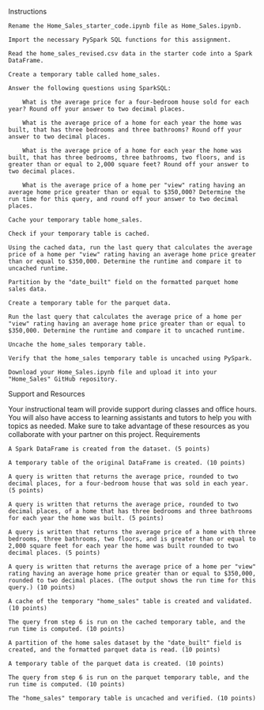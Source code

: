 Instructions

    Rename the Home_Sales_starter_code.ipynb file as Home_Sales.ipynb.

    Import the necessary PySpark SQL functions for this assignment.

    Read the home_sales_revised.csv data in the starter code into a Spark DataFrame.

    Create a temporary table called home_sales.

    Answer the following questions using SparkSQL:

        What is the average price for a four-bedroom house sold for each year? Round off your answer to two decimal places.

        What is the average price of a home for each year the home was built, that has three bedrooms and three bathrooms? Round off your answer to two decimal places.

        What is the average price of a home for each year the home was built, that has three bedrooms, three bathrooms, two floors, and is greater than or equal to 2,000 square feet? Round off your answer to two decimal places.

        What is the average price of a home per "view" rating having an average home price greater than or equal to $350,000? Determine the run time for this query, and round off your answer to two decimal places.

    Cache your temporary table home_sales.

    Check if your temporary table is cached.

    Using the cached data, run the last query that calculates the average price of a home per "view" rating having an average home price greater than or equal to $350,000. Determine the runtime and compare it to uncached runtime.

    Partition by the "date_built" field on the formatted parquet home sales data.

    Create a temporary table for the parquet data.

    Run the last query that calculates the average price of a home per "view" rating having an average home price greater than or equal to $350,000. Determine the runtime and compare it to uncached runtime.

    Uncache the home_sales temporary table.

    Verify that the home_sales temporary table is uncached using PySpark.

    Download your Home_Sales.ipynb file and upload it into your "Home_Sales" GitHub repository.

Support and Resources

Your instructional team will provide support during classes and office hours. You will also have access to learning assistants and tutors to help you with topics as needed. Make sure to take advantage of these resources as you collaborate with your partner on this project.
Requirements

    A Spark DataFrame is created from the dataset. (5 points)

    A temporary table of the original DataFrame is created. (10 points)

    A query is written that returns the average price, rounded to two decimal places, for a four-bedroom house that was sold in each year. (5 points)

    A query is written that returns the average price, rounded to two decimal places, of a home that has three bedrooms and three bathrooms for each year the home was built. (5 points)

    A query is written that returns the average price of a home with three bedrooms, three bathrooms, two floors, and is greater than or equal to 2,000 square feet for each year the home was built rounded to two decimal places. (5 points)

    A query is written that returns the average price of a home per "view" rating having an average home price greater than or equal to $350,000, rounded to two decimal places. (The output shows the run time for this query.) (10 points)

    A cache of the temporary "home_sales" table is created and validated. (10 points)

    The query from step 6 is run on the cached temporary table, and the run time is computed. (10 points)

    A partition of the home sales dataset by the "date_built" field is created, and the formatted parquet data is read. (10 points)

    A temporary table of the parquet data is created. (10 points)

    The query from step 6 is run on the parquet temporary table, and the run time is computed. (10 points)

    The "home_sales" temporary table is uncached and verified. (10 points)
